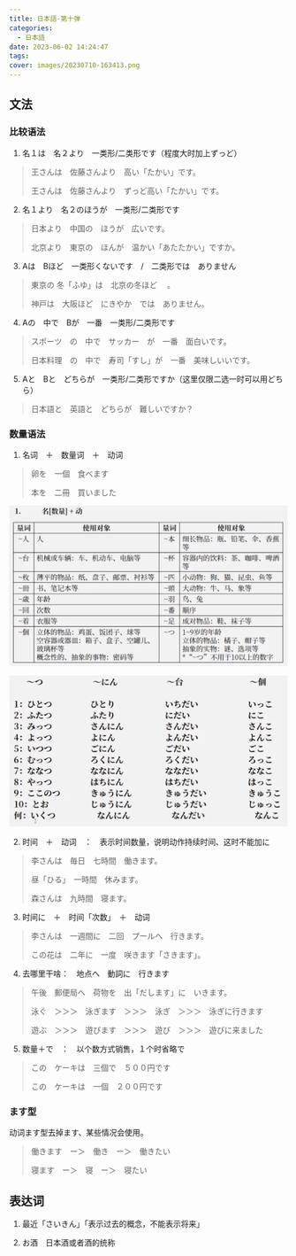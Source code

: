 ```yaml
---
title: 日本語-第十弾
categories:
  - 日本語
date: 2023-06-02 14:24:47
tags:
cover: images/20230710-163413.png
---
```


## 文法

### 比较语法

1. 名１は　名２より　一类形/二类形です（程度大时加上ずっど）

> 王さんは　佐藤さんより　高い「たかい」です。
>
> 王さんは　佐藤さんより　ずっど高い「たかい」です。

2. 名１より　名２のほうが　一类形/二类形です

> 日本より　中国の　ほうが　広いです。
>
> 北京より　東京の　ほんが　温かい「あたたかい」ですか。

3. Aは　Bほど　一类形くないです　/　二类形では　ありません

> 東京の 冬「ふゆ」は　北京の冬ほど　 。
>
> 神戸は　大阪ほど　にきやか　では　ありません。

4. Aの　中で　Bが　一番　一类形/二类形です

> スポーツ　の　中で　サッカー　が　一番　面白いです。
>
> 日本料理　の　中で　寿司「すし」が　一番　美味しいいです。

5. Aと　Bと　どちらが　一类形/二类形ですか（这里仅限二选一时可以用どちら）

> 日本語と　英語と　どちらが　難しいですか？

### 数量语法

1. 名词　＋　数量词　＋　动词

> 卵を　一個　食べます
>
> 本を　二冊　買いました

![](images/20230710-163413.png)

![](images/20230710-165850.png)

2. 时间　＋　动词　：　表示时间数量，说明动作持续时间、这时不能加に

> 李さんは　毎日　七時間　働きます。
>
> 昼「ひる」　一時間　休みます。
>
> 森さんは　九時間　寝ます。

3. 时间に　＋　时间「次数」　＋　动词　

> 李さんは　一週間に　二回　プールへ　行きます。
>
> この花は　二年に　一度　咲きます「さきます」。

4. 去哪里干啥：　地点へ　動詞に　行きます

> 午後　郵便局へ　荷物を　出「だします」に　いきます。
>
> 泳ぐ　＞＞＞　泳ぎます　＞＞＞　泳ぎ　＞＞＞　泳ぎに行きます
>
> 遊ぶ　＞＞＞　遊びます　＞＞＞　遊び　＞＞＞　遊びに来ました

5. 数量＋で　：　以个数方式销售，１个时省略で

> この　ケーキは　三個で　５００円です
>
> この　ケーキは　一個　２００円です

### ます型

动词ます型去掉ます、某些情况会使用。
> 働きます　ー＞　働き　ー＞　働きたい
>
> 寝ます　ー＞　寝　ー＞　寝たい

## 表达词

1. 最近「さいきん」「表示过去的概念，不能表示将来」

2. お酒　日本酒或者酒的统称
